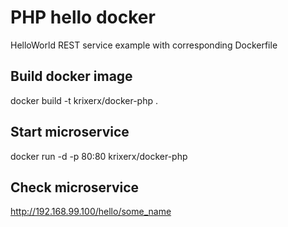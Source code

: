# PHP hello docker
HelloWorld REST service example with corresponding Dockerfile

## Build docker image
docker build -t krixerx/docker-php .

## Start microservice
docker run -d -p 80:80 krixerx/docker-php

## Check microservice
http://192.168.99.100/hello/some_name

